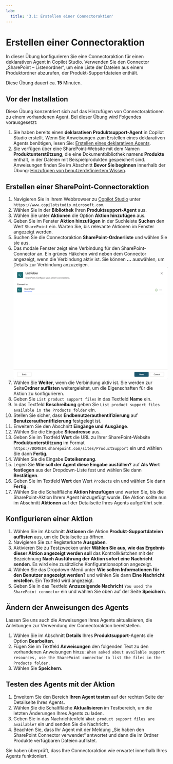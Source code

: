 ```yaml
---
lab:
  title: '3.1: Erstellen einer Connectoraktion'
---
```


# Erstellen einer Connectoraktion

In dieser Übung konfigurieren Sie eine Connectoraktion für einen deklarativen Agent in Copilot Studio. Verwenden Sie den Connector „SharePoint – Listenordner“, um eine Liste der Dateien aus einem Produktordner abzurufen, der Produkt-Supportdateien enthält.

Diese Übung dauert ca. **15** Minuten.

## Vor der Installation

Diese Übung konzentriert sich auf das Hinzufügen von Connectoraktionen zu einem vorhandenen Agent. Bei dieser Übung wird Folgendes vorausgesetzt:

1. Sie haben bereits einen **deklarativen Produktsupport-Agent** in Copilot Studio erstellt. Wenn Sie Anweisungen zum Erstellen eines deklarativen Agents benötigen, lesen Sie: [Erstellen eines deklarativen Agents](../01-Build-your-first-declarative-agent/01-create-declarative-agent.md).
1. Sie verfügen über eine SharePoint-Website mit dem Namen **Produktunterstützung**, die eine Dokumentbibliothek namens **Produkte** enthält, in der Dateien mit Beispielprodukten gespeichert sind. Anweisungen finden Sie im Abschnitt **Bevor Sie beginnen** innerhalb der Übung: [Hinzufügen von benutzerdefiniertem Wissen](../01-Build-your-first-declarative-agent/02-add-custom-knowledge.md).

## Erstellen einer SharePoint-Connectoraktion

1. Navigieren Sie in Ihrem Webbrowser zu [Copilot Studio](https://www.copilotstudio.microsoft.com) unter `https://www.copilotstudio.microsoft.com`.
1. Wählen Sie in der **Bibliothek** Ihren **Produktsupport-Agent** aus.
1. Wählen Sie unter **Aktionen** die Option **Aktion hinzufügen** aus.
1. Geben Sie im Fenster **Aktion hinzufügen** in der Suchleiste **Suchen** den Wert `SharePoint` ein. Warten Sie, bis relevante Aktionen im Fenster angezeigt werden.
1. Suchen Sie die Connectoraktion **SharePoint-Ordnerliste** und wählen Sie sie aus.
1. Das modale Fenster zeigt eine Verbindung für den SharePoint-Connector an. Ein grünes Häkchen wird neben dem Connector angezeigt, wenn die Verbindung aktiv ist. Sie können **...** auswählen, um Details zur Verbindung anzuzeigen.
    ![Screenshot des SharePoint-Verbindungsstatus](../Media/SharePoint-connection.png)
1. Wählen Sie **Weiter**, wenn die Verbindung aktiv ist. Sie werden zur Seite**Ordner auflisten** weitergeleitet, um die Eigenschaften für die Aktion zu konfigurieren.
1. Geben Sie `List product support files` in das Textfeld **Name** ein.
1. In das Textfeld **Beschreibung** geben Sie `List product support files available in the Products folder` ein.
1. Stellen Sie sicher, dass **Endbenutzerauthentifizierung** auf **Benutzerauthentifizierung** festgelegt ist.
1. Erweitern Sie den Abschnitt **Eingänge und Ausgänge**.
1. Wählen Sie die Eingabe **Siteadresse** aus.
1. Geben Sie im Textfeld **Wert** die URL zu Ihrer SharePoint-Website **Produktunterstützung** im Format `https://DOMAIN.sharepoint.com/sites/ProductSupport` ein und wählen Sie dann **Fertig**.
1. Wählen Sie die Eingabe **Dateikennung**.
1. Legen Sie **Wie soll der Agent diese Eingabe ausfüllen?** auf **Als Wert festlegen** aus der Dropdown-Liste fest und wählen Sie dann **Bestätigen**.
1. Geben Sie im Textfeld **Wert** den Wert `Products` ein und wählen Sie dann **Fertig**.
1. Wählen Sie die Schaltfläche **Aktion hinzufügen** und warten Sie, bis die SharePoint-Aktion Ihrem Agent hinzugefügt wurde. Die Aktion sollte nun im Abschnitt **Aktionen** auf der Detailseite Ihres Agents aufgeführt sein.

## Konfigurieren einer Aktion

1. Wählen Sie im Abschnitt **Aktionen** die Aktion **Produkt-Supportdateien auflisten** aus, um die Detailseite zu öffnen.
1. Navigieren Sie zur Registerkarte **Ausgaben**.
1. Aktivieren Sie zu Testzwecken unter **Wählen Sie aus, wie das Ergebnis dieser Aktion angezeigt werden soll** das Kontrollkästchen mit der Bezeichnung **Nach Ausführung der Aktion sofort eine Nachricht senden**. Es wird eine zusätzliche Konfigurationsoption angezeigt.
1. Wählen Sie das Dropdown-Menü unter **Wie sollen Informationen für den Benutzer angezeigt werden?** und wählen Sie dann **Eine Nachricht erstellen**. Ein Textfeld wird angezeigt.
1. Geben Sie in das Textfeld **Anzuzeigende Nachricht** `You used the SharePoint connector` ein und wählen Sie oben auf der Seite **Speichern**.

## Ändern der Anweisungen des Agents

Lassen Sie uns auch die Anweisungen Ihres Agents aktualisieren, die Anleitungen zur Verwendung der Connectoraktion bereitstellen.

1. Wählen Sie im Abschnitt **Details** Ihres **Produktsupport**-Agents die Option **Bearbeiten**.
1. Fügen Sie im Textfeld **Anweisungen** den folgenden Text zu den vorhandenen Anweisungen hinzu: `When asked about available support resources, use the SharePoint connector to list the files in the Products folder.`
1. Wählen Sie **Speichern**.

## Testen des Agents mit der Aktion

1. Erweitern Sie den Bereich **Ihren Agent testen** auf der rechten Seite der Detailseite Ihres Agents.
1. Wählen Sie die Schaltfläche **Aktualisieren** im Testbereich, um die letzten Änderungen Ihres Agents zu laden.
1. Geben Sie in das Nachrichtenfeld `What product support files are available?` ein und senden Sie die Nachricht.
1. Beachten Sie, dass Ihr Agent mit der Meldung „Sie haben den SharePoint Connector verwendet“ antwortet und dann die im Ordner Produkte verfügbaren Dateien auflistet.

Sie haben überprüft, dass Ihre Connectoraktion wie erwartet innerhalb Ihres Agents funktioniert.
